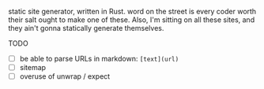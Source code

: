 static site generator, written in Rust. word on the street is every coder worth their salt ought to make one of these. Also, I'm sitting on all these sites, and they ain't gonna statically generate themselves.


TODO
- [ ] be able to parse URLs in markdown: `[text](url)`
- [ ] sitemap
- [ ] overuse of unwrap / expect
